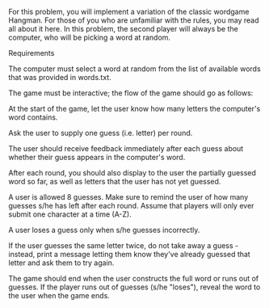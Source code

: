 For this problem, you will implement a variation of the classic wordgame Hangman. For those of you who are unfamiliar 
with the rules, you may read all about it here. In this problem, the second player will always be the computer, who 
will be picking a word at random.

Requirements

The computer must select a word at random from the list of available words that was provided in words.txt.

The game must be interactive; the flow of the game should go as follows:

At the start of the game, let the user know how many letters the computer's word contains.

Ask the user to supply one guess (i.e. letter) per round.

The user should receive feedback immediately after each guess about whether their guess appears in the computer's word.

After each round, you should also display to the user the partially guessed word so far, as well as letters that the 
user has not yet guessed.

A user is allowed 8 guesses. Make sure to remind the user of how many guesses s/he has left after each round. Assume 
that players will only ever submit one character at a time (A-Z).

A user loses a guess only when s/he guesses incorrectly.

If the user guesses the same letter twice, do not take away a guess - instead, print a message letting them know 
they've already guessed that letter and ask them to try again.

The game should end when the user constructs the full word or runs out of guesses. If the player runs out of guesses 
(s/he "loses"), reveal the word to the user when the game ends.
